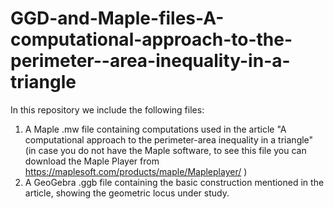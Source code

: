 # GGD-and-Maple-files-A-computational-approach-to-the-perimeter--area-inequality-in-a-triangle

In this repository we include the following files:

1) A Maple .mw file containing computations used in the article "A computational approach to the perimeter-area inequality in a triangle" (in case you do not have the Maple software, to see this file you can download the Maple Player from https://maplesoft.com/products/maple/Mapleplayer/ )
2) A GeoGebra .ggb file containing the basic construction mentioned in the article, showing the geometric locus under study.
